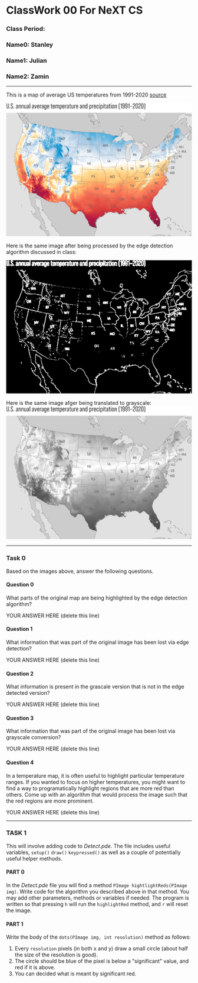# ClassWork 00 For NeXT CS
### Class Period:
### Name0: Stanley
### Name1: Julian
### Name2: Zamin
---

This is a map of average US temperatures from 1991-2020 [source](https://www.climate.gov/sites/default/files/2021-10/Normals_TotalPrecipAvgTemp_Annual_1991-2020_continuous_1400x2193.png)

![temp_map](Detect/data/us-temps.png)

Here is the same image after being processed by the edge detection algorithm discussed in class:

![temp_map_edge](Detect/data/us-temps-edge.png)

Here is the same image afger being translated to grayscale:
![temp_map_gray](Detect/data/us-temps-gray.png)

---

### Task 0

Based on the images above, answer the following questions.

#### Question 0
What parts of the original map are being highlighted by the edge detection algorithm?

YOUR ANSWER HERE (delete this line)

#### Question 1
What information that was part of the original image has been lost via edge detection?

YOUR ANSWER HERE (delete this line)

#### Question 2
What information is present in the grascale version that is not in the edge detected version?

YOUR ANSWER HERE (delete this line)

#### Question 3
What information that was part of the original image has been lost via grayscale conversion?

YOUR ANSWER HERE (delete this line)

#### Question 4
In a temperature map, it is often useful to highlight particular temperature ranges. If you wanted to focus on higher temperatures, you might want to find a way to programatically highlight regions that are more red than others. Come up with an algorithm that would process the image such that the red regions are more prominent.

YOUR ANSWER HERE (delete this line)

---

### TASK 1
This will involve adding code to _Detect.pde_. The file includes useful variables, `setup()` `draw()` `keypressed()` as well as a couple of potentially useful helper methods.

#### PART 0
In the _Detect.pde_ file you will find a method `PImage hightlightReds(PImage img)`. Write code for the algorithm you described above in that method. You may add other parameters, methods or variables if needed. The program is written so that pressing `h` will run the `highlightRed` method, and `r` will reset the image.

#### PART 1
Write the body of the `dots(PImage img, int resolution)` method as follows:
1. Every `resolution` pixels (in both x and y) draw a small circle (about half the size of the resolution is good).
2. The circle should be blue of the pixel is below a "significant" value, and red if it is above.
3. You can decided what is meant by significant red.




